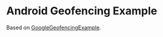 Android Geofencing Example
=================================

Based on 
[GoogleGeofencingExample](https://github.com/googlesamples/android-play-location/tree/master/Geofencing).
